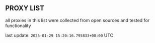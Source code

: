 ## PROXY LIST

all proxies in this list were collected from open sources and tested for functionality

last update: `2025-01-29 15:20:16.795833+00:00` UTC
